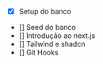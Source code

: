 - [x] Setup do banco
- [] Seed do banco
- [] Introdução ao next.js
- [] Tailwind e shadcn
- [] Git Hooks
